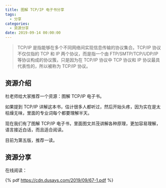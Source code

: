 ```yaml
---
title: 图解 TCP/IP 电子书分享
tags:
  - 分享
categories:
  - 资源分享
date: 2019-09-14 00:00:00
---
```


> TCP/IP 是指能够在多个不同网络间实现信息传输的协议集合。TCP/IP 协议不仅仅指的 TCP 和 IP 两个协议，而是指一个由 FTP/SMTP/TCP/UDP/IP 等协议构成的协议簇，只是因为在 TCP/IP 协议中 TCP 协议和 IP 协议最具代表性的，所以被称为 TCP/IP 协议。

<!-- more -->

## 资源介绍

杜老师给大家推荐一个资源：图解 TCP/IP 电子书。

如果提到 TCP/IP 详解这本书，估计很多人都听过，然后开始头疼，因为实在是太枯燥无味，里面的专业词每个都要理解半天。

现在我们有了图解 TCP/IP 电子书，里面图文并茂讲解各种原理，更加容易理解，语言接近白话，而且适合阅读。

目前为第五版，推荐一读。

## 资源分享

在线阅读：

{% pdf https://cdn.dusays.com/2019/09/67-1.pdf %}
